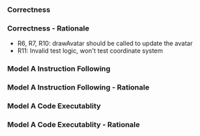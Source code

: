 ### Correctness	

### Correctness - Rationale
- R6, R7, R10: drawAvatar should be called to update the avatar
- R11: Invalid test logic, won't test coordinate system

### Model A Instruction Following

### Model A Instruction Following - Rationale

### Model A Code Executablity

### Model A Code Executablity - Rationale

